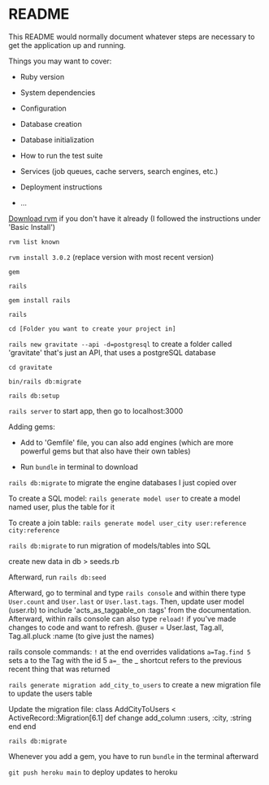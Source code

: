 # README

This README would normally document whatever steps are necessary to get the
application up and running.

Things you may want to cover:

* Ruby version

* System dependencies

* Configuration

* Database creation

* Database initialization

* How to run the test suite

* Services (job queues, cache servers, search engines, etc.)
    
* Deployment instructions

* ...


[Download rvm](https://rvm.io/rvm/install) if you don't have it already (I followed the instructions under 'Basic Install')

`rvm list known`


`rvm install 3.0.2` (replace version with most recent version)


`gem`


`rails`


`gem install rails`


`rails`


`cd [Folder you want to create your project in]`


`rails new gravitate --api -d=postgresql` to create a folder called 'gravitate' that's just an API, that uses a postgreSQL database


`cd gravitate`


`bin/rails db:migrate`


`rails db:setup`


`rails server` to start app, then go to localhost:3000


Adding gems:


- Add to 'Gemfile' file, you can also add engines (which are more powerful gems but that also have their own tables)


- Run `bundle` in terminal to download 


`rails db:migrate` to migrate the engine databases I just copied over



To create a SQL model:
`rails generate model user` to create a model named user, plus the table for it


To create a join table:
`rails generate model user_city user:reference city:reference`



`rails db:migrate` to run migration of models/tables into SQL


create new data in db > seeds.rb


Afterward, run `rails db:seed`


Afterward, go to terminal and type `rails console` and within there type `User.count` and `User.last` or `User.last.tags`. Then, update user model (user.rb) to include 'acts_as_taggable_on :tags' from the documentation. Afterward, within rails console can also type `reload!` if you've made changes to code and want to refresh. @user = User.last, Tag.all, Tag.all.pluck :name (to give just the names)


rails console commands:
`!` at the end overrides validations
`a=Tag.find 5` sets a to the Tag with the id 5
`a=_` the _ shortcut refers to the previous recent thing that was returned




`rails generate migration add_city_to_users` to create a new migration file to update the users table 

Update the migration file:
class AddCityToUsers < ActiveRecord::Migration[6.1]
  def change
    add_column :users, :city, :string
  end
end




`rails db:migrate`



Whenever you add a gem, you have to run `bundle` in the terminal afterward 



`git push heroku main` to deploy updates to heroku 